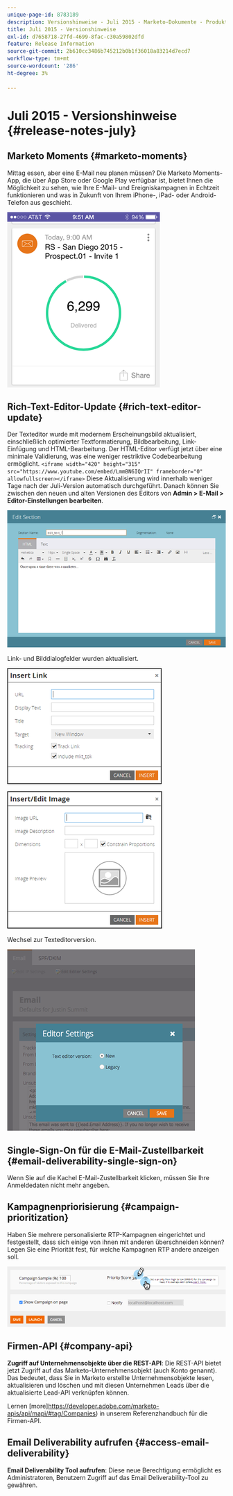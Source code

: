 ```yaml
---
unique-page-id: 8783189
description: Versionshinweise - Juli 2015 - Marketo-Dokumente - Produktdokumentation
title: Juli 2015 - Versionshinweise
exl-id: d7658718-27fd-4699-8fac-c30a59802dfd
feature: Release Information
source-git-commit: 2b610cc3486b745212b0b1f36018a83214d7ecd7
workflow-type: tm+mt
source-wordcount: '286'
ht-degree: 3%

---
```


# Juli 2015 - Versionshinweise {#release-notes-july}

## Marketo Moments {#marketo-moments}

Mittag essen, aber eine E-Mail neu planen müssen? Die Marketo Moments-App, die über App Store oder Google Play verfügbar ist, bietet Ihnen die Möglichkeit zu sehen, wie Ihre E-Mail- und Ereigniskampagnen in Echtzeit funktionieren und was in Zukunft von Ihrem iPhone-, iPad- oder Android-Telefon aus geschieht.

![](assets/image2015-7-10-9-3a42-3a29.png)

## Rich-Text-Editor-Update {#rich-text-editor-update}

Der Texteditor wurde mit modernem Erscheinungsbild aktualisiert, einschließlich optimierter Textformatierung, Bildbearbeitung, Link-Einfügung und HTML-Bearbeitung. Der HTML-Editor verfügt jetzt über eine minimale Validierung, was eine weniger restriktive Codebearbeitung ermöglicht.
`<iframe width="420" height="315" src="https://www.youtube.com/embed/LmmBN6IQrII" frameborder="0" allowfullscreen></iframe>` Diese Aktualisierung wird innerhalb weniger Tage nach der Juli-Version automatisch durchgeführt. Danach können Sie zwischen den neuen und alten Versionen des Editors von **Admin > E-Mail > Editor-Einstellungen bearbeiten**.

![](assets/image2015-7-10-9-3a42-3a44.png)

Link- und Bilddialogfelder wurden aktualisiert.

![](assets/image2015-7-10-9-3a42-3a57.png)

![](assets/image2015-7-10-9-3a43-3a20.png)

Wechsel zur Texteditorversion.

![](assets/image2015-7-10-9-3a43-3a32.png)

## Single-Sign-On für die E-Mail-Zustellbarkeit {#email-deliverability-single-sign-on}

Wenn Sie auf die Kachel E-Mail-Zustellbarkeit klicken, müssen Sie Ihre Anmeldedaten nicht mehr angeben.

## Kampagnenpriorisierung {#campaign-prioritization}

Haben Sie mehrere personalisierte RTP-Kampagnen eingerichtet und festgestellt, dass sich einige von ihnen mit anderen überschneiden können? Legen Sie eine Priorität fest, für welche Kampagnen RTP andere anzeigen soll.

![](assets/image2015-7-9-20-3a20-3a58.png)

## Firmen-API {#company-api}

**Zugriff auf Unternehmensobjekte über die REST-API**: Die REST-API bietet jetzt Zugriff auf das Marketo-Unternehmensobjekt (auch Konto genannt). Das bedeutet, dass Sie in Marketo erstellte Unternehmensobjekte lesen, aktualisieren und löschen und mit diesen Unternehmen Leads über die aktualisierte Lead-API verknüpfen können.

Lernen [more]https://developer.adobe.com/marketo-apis/api/mapi/#tag/Companies) in unserem Referenzhandbuch für die Firmen-API.

## Email Deliverability aufrufen {#access-email-deliverability}

**Email Deliverability Tool aufrufen**: Diese neue Berechtigung ermöglicht es Administratoren, Benutzern Zugriff auf das Email Deliverability-Tool zu gewähren.
